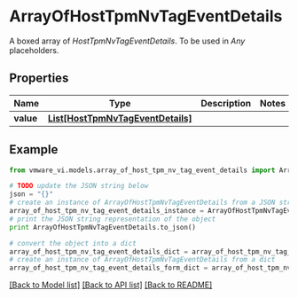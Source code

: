 # ArrayOfHostTpmNvTagEventDetails

A boxed array of *HostTpmNvTagEventDetails*. To be used in *Any* placeholders. 

## Properties
Name | Type | Description | Notes
------------ | ------------- | ------------- | -------------
**value** | [**List[HostTpmNvTagEventDetails]**](HostTpmNvTagEventDetails.md) |  | 

## Example

```python
from vmware_vi.models.array_of_host_tpm_nv_tag_event_details import ArrayOfHostTpmNvTagEventDetails

# TODO update the JSON string below
json = "{}"
# create an instance of ArrayOfHostTpmNvTagEventDetails from a JSON string
array_of_host_tpm_nv_tag_event_details_instance = ArrayOfHostTpmNvTagEventDetails.from_json(json)
# print the JSON string representation of the object
print ArrayOfHostTpmNvTagEventDetails.to_json()

# convert the object into a dict
array_of_host_tpm_nv_tag_event_details_dict = array_of_host_tpm_nv_tag_event_details_instance.to_dict()
# create an instance of ArrayOfHostTpmNvTagEventDetails from a dict
array_of_host_tpm_nv_tag_event_details_form_dict = array_of_host_tpm_nv_tag_event_details.from_dict(array_of_host_tpm_nv_tag_event_details_dict)
```
[[Back to Model list]](../README.md#documentation-for-models) [[Back to API list]](../README.md#documentation-for-api-endpoints) [[Back to README]](../README.md)


